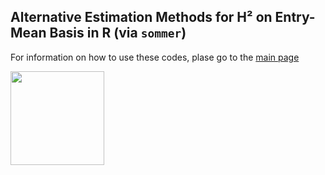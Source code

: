 ## Alternative Estimation Methods for H² on Entry-Mean Basis in R (via `sommer`)
For information on how to use these codes, plase go to the [main page](https://github.com/PaulSchmidtGit/Heritability/tree/master/Alternative%20Heritability%20Measures)

<img src="https://upload.wikimedia.org/wikipedia/commons/thumb/1/1b/R_logo.svg/724px-R_logo.svg.png" data-canonical-src="https://upload.wikimedia.org/wikipedia/commons/thumb/1/1b/R_logo.svg/724px-R_logo.svg.png" height="150" />
